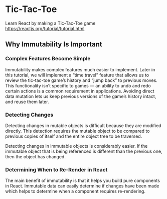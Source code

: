 # Tic-Tac-Toe
Learn React by making a Tic-Tac-Toe game\
https://reactjs.org/tutorial/tutorial.html

## Why Immutability Is Important
### Complex Features Become Simple
Immutability makes complex features much easier to implement. Later in this tutorial, we will implement a “time travel” feature that allows us to review the tic-tac-toe game’s history and “jump back” to previous moves. This functionality isn’t specific to games — an ability to undo and redo certain actions is a common requirement in applications. Avoiding direct data mutation lets us keep previous versions of the game’s history intact, and reuse them later.

### Detecting Changes
Detecting changes in mutable objects is difficult because they are modified directly. This detection requires the mutable object to be compared to previous copies of itself and the entire object tree to be traversed.

Detecting changes in immutable objects is considerably easier. If the immutable object that is being referenced is different than the previous one, then the object has changed.

### Determining When to Re-Render in React
The main benefit of immutability is that it helps you build pure components in React. Immutable data can easily determine if changes have been made which helps to determine when a component requires re-rendering.